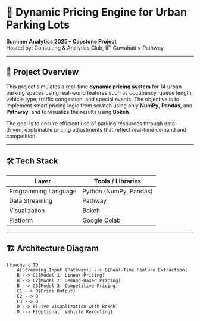 # 🚗 Dynamic Pricing Engine for Urban Parking Lots  
**Summer Analytics 2025 – Capstone Project**  
Hosted by: Consulting & Analytics Club, IIT Guwahati × Pathway

---

## 📘 Project Overview

This project simulates a real-time **dynamic pricing system** for 14 urban parking spaces using real-world features such as occupancy, queue length, vehicle type, traffic congestion, and special events. The objective is to implement smart pricing logic from scratch using only **NumPy**, **Pandas**, and **Pathway**, and to visualize the results using **Bokeh**.

The goal is to ensure efficient use of parking resources through data-driven, explainable pricing adjustments that reflect real-time demand and competition.

---

## 🛠 Tech Stack

| Layer                | Tools / Libraries       |
|---------------------|-------------------------|
| Programming Language| Python (NumPy, Pandas)  |
| Data Streaming      | Pathway                 |
| Visualization       | Bokeh                   |
| Platform            | Google Colab            |

---

## 🏗 Architecture Diagram

```mermaid
flowchart TD
    A[Streaming Input (Pathway)] --> B[Real-Time Feature Extraction]
    B --> C1[Model 1: Linear Pricing]
    B --> C2[Model 2: Demand-Based Pricing]
    B --> C3[Model 3: Competitive Pricing]
    C1 --> D[Price Output]
    C2 --> D
    C3 --> D
    D --> E[Live Visualization with Bokeh]
    D --> F[Optional: Vehicle Rerouting]

